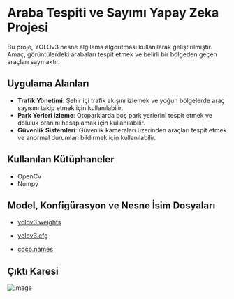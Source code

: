# Araba Tespiti ve Sayımı Yapay Zeka Projesi
Bu proje, YOLOv3 nesne algılama algoritması kullanılarak geliştirilmiştir. Amaç, görüntülerdeki arabaları tespit etmek ve belirli bir bölgeden geçen araçları saymaktır.

## Uygulama Alanları

- **Trafik Yönetimi**: Şehir içi trafik akışını izlemek ve yoğun bölgelerde araç sayısını takip etmek için kullanılabilir.
- **Park Yerleri İzleme**: Otoparklarda boş park yerlerini tespit etmek ve doluluk oranını hesaplamak için kullanılabilir.
- **Güvenlik Sistemleri**: Güvenlik kameraları üzerinden araçları tespit etmek ve anormal durumları bildirmek için kullanılabilir.


## Kullanılan Kütüphaneler

* OpenCv
* Numpy

## Model, Konfigürasyon ve Nesne İsim Dosyaları

- [yolov3.weights](https://pjreddie.com/media/files/yolov3.weights)

- [yolov3.cfg](https://github.com/pjreddie/darknet/blob/master/cfg/yolov3.cfg)

- [coco.names](https://github.com/pjreddie/darknet/blob/master/data/coco.names)

## Çıktı Karesi
![image](https://r.resimlink.com/vQrJKjm62qtG.jpg)
